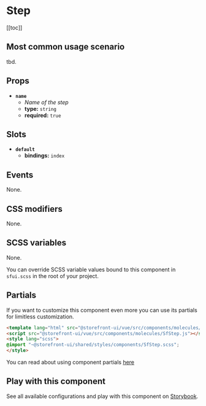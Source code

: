 # Step

<!-- No Component description -->


[[toc]]


## Most common usage scenario

tbd.


## Props

- **`name`**
  - _Name of the step_
  - **type:** `string`
  - **required:** `true`


## Slots

- **`default`**
  - **bindings:** `index`


## Events

None.


## CSS modifiers

None.


## SCSS variables

None.

You can override SCSS variable values bound to this component in `sfui.scss` in the root of your project.


## Partials

If you want to customize this component even more you can use its partials for limitless customization.

```html
<template lang="html" src="@storefront-ui/vue/src/components/molecules/SfStep.html"></template>
<script src="@storefront-ui/vue/src/components/molecules/SfStep.js"></script>
<style lang="scss">
@import "~@storefront-ui/shared/styles/components/SfStep.scss";
</style>
```

You can read about using component partials [here](docs.storefrontui.io/customization)


## Play with this component

See all available configurations and play with this component on <a href="https://storybook.storefrontui.io/?path=/story/">Storybook</a>.
